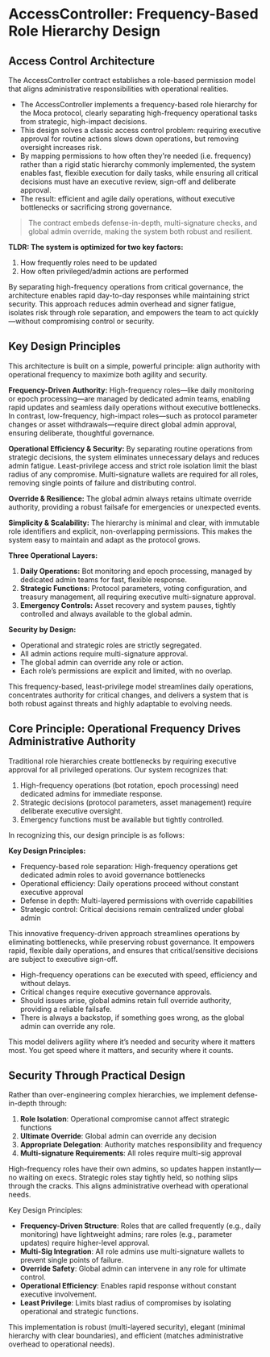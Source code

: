 # AccessController: Frequency-Based Role Hierarchy Design

## Access Control Architecture

The AccessController contract establishes a role-based permission model that aligns administrative responsibilities with operational realities.

- The AccessController implements a frequency-based role hierarchy for the Moca protocol, clearly separating high-frequency operational tasks from strategic, high-impact decisions.
- This design solves a classic access control problem: requiring executive approval for routine actions slows down operations, but removing oversight increases risk.
- By mapping permissions to how often they're needed (i.e. frequency) rather than a rigid static hierarchy commonly implemented, the system enables fast, flexible execution for daily tasks, while ensuring all critical decisions must have an executive review, sign-off and deliberate approval.
- The result: efficient and agile daily operations, without executive bottlenecks or sacrificing strong governance.

>The contract embeds defense-in-depth, multi-signature checks, and global admin override, making the system both robust and resilient.

**TLDR: The system is optimized for two key factors:**
1. How frequently roles need to be updated
2. How often privileged/admin actions are performed

By separating high-frequency operations from critical governance, the architecture enables rapid day-to-day responses while maintaining strict security.
This approach reduces admin overhead and signer fatigue, isolates risk through role separation, and empowers the team to act quickly—without compromising control or security.

## Key Design Principles

This architecture is built on a simple, powerful principle: align authority with operational frequency to maximize both agility and security.

**Frequency-Driven Authority:** High-frequency roles—like daily monitoring or epoch processing—are managed by dedicated admin teams, enabling rapid updates and seamless daily operations without executive bottlenecks. In contrast, low-frequency, high-impact roles—such as protocol parameter changes or asset withdrawals—require direct global admin approval, ensuring deliberate, thoughtful governance.

**Operational Efficiency & Security:** By separating routine operations from strategic decisions, the system eliminates unnecessary delays and reduces admin fatigue. Least-privilege access and strict role isolation limit the blast radius of any compromise. Multi-signature wallets are required for all roles, removing single points of failure and distributing control.

**Override & Resilience:** The global admin always retains ultimate override authority, providing a robust failsafe for emergencies or unexpected events.

**Simplicity & Scalability:** The hierarchy is minimal and clear, with immutable role identifiers and explicit, non-overlapping permissions. This makes the system easy to maintain and adapt as the protocol grows.

**Three Operational Layers:**
1. **Daily Operations:** Bot monitoring and epoch processing, managed by dedicated admin teams for fast, flexible response.
2. **Strategic Functions:** Protocol parameters, voting configuration, and treasury management, all requiring executive multi-signature approval.
3. **Emergency Controls:** Asset recovery and system pauses, tightly controlled and always available to the global admin.

**Security by Design:**  
- Operational and strategic roles are strictly segregated.  
- All admin actions require multi-signature approval.  
- The global admin can override any role or action.  
- Each role’s permissions are explicit and limited, with no overlap.

This frequency-based, least-privilege model streamlines daily operations, concentrates authority for critical changes, and delivers a system that is both robust against threats and highly adaptable to evolving needs.


## Core Principle: Operational Frequency Drives Administrative Authority

Traditional role hierarchies create bottlenecks by requiring executive approval for all privileged operations. Our system recognizes that:

1. High-frequency operations (bot rotation, epoch processing) need dedicated admins for immediate response.
2. Strategic decisions (protocol parameters, asset management) require deliberate executive oversight.
3. Emergency functions must be available but tightly controlled.

In recognizing this, our design principle is as follows:

**Key Design Principles:**
- Frequency-based role separation: High-frequency operations get dedicated admin roles to avoid governance bottlenecks
- Operational efficiency: Daily operations proceed without constant executive approval
- Defense in depth: Multi-layered permissions with override capabilities
- Strategic control: Critical decisions remain centralized under global admin


This innovative frequency-driven approach streamlines operations by eliminating bottlenecks, while preserving robust governance. 
It empowers rapid, flexible daily operations, and ensures that critical/sensitive decisions are subject to executive sign-off.
- High-frequency operations can be executed with speed, efficiency and without delays.
- Critical changes require executive governance approvals.
- Should issues arise, global admins retain full override authority, providing a reliable failsafe.
- There is always a backstop, if something goes wrong, as the global admin can override any role.

This model delivers agility where it’s needed and security where it matters most.
You get speed where it matters, and security where it counts.

## Security Through Practical Design

Rather than over-engineering complex hierarchies, we implement defense-in-depth through:
1. **Role Isolation**: Operational compromise cannot affect strategic functions
2. **Ultimate Override**: Global admin can override any decision
3. **Appropriate Delegation**: Authority matches responsibility and frequency
4. **Multi-signature Requirements**: All roles require multi-sig approval

High-frequency roles have their own admins, so updates happen instantly—no waiting on execs. Strategic roles stay tightly held, so nothing slips through the cracks.
This aligns administrative overhead with operational needs. 

Key Design Principles:
- **Frequency-Driven Structure**: Roles that are called frequently (e.g., daily monitoring) have lightweight admins; rare roles (e.g., parameter updates) require higher-level approval.
- **Multi-Sig Integration**: All role admins use multi-signature wallets to prevent single points of failure.
- **Override Safety**: Global admin can intervene in any role for ultimate control.
- **Operational Efficiency**: Enables rapid response without constant executive involvement.
- **Least Privilege**: Limits blast radius of compromises by isolating operational and strategic functions.

This implementation is robust (multi-layered security), elegant (minimal hierarchy with clear boundaries), and efficient (matches administrative overhead to operational needs).
